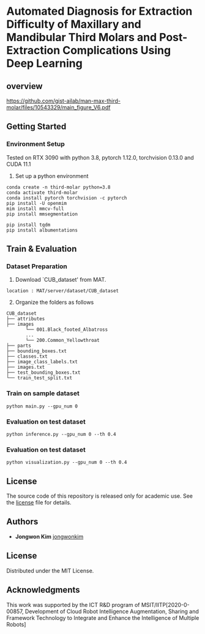 # Automated Diagnosis for Extraction Difficulty of Maxillary and Mandibular Third Molars and Post-Extraction Complications Using Deep Learning

## overview

https://github.com/gist-ailab/man-max-third-molar/files/10543329/main_figure_V6.pdf

## Getting Started

### Environment Setup

Tested on RTX 3090 with python 3.8, pytorch 1.12.0, torchvision 0.13.0 and CUDA 11.1


1. Set up a python environment
```
conda create -n third-molar python=3.8
conda activate third-molar
conda install pytorch torchvision -c pytorch
pip install -U openmim
mim install mmcv-full
pip install mmsegmentation

pip install tqdm
pip install albumentations
```

## Train & Evaluation

### Dataset Preparation
1. Download `CUB_dataset' from MAT.
```
location : MAT/server/dataset/CUB_dataset
```

2. Organize the folders as follows
```
CUB_dataset
├── attributes
├── images
       └── 001.Black_footed_Albatross
       ...
       └── 200.Common_Yellowthroat 
├── parts
├── bounding_boxes.txt
├── classes.txt
├── image_class_labels.txt
├── images.txt
├── test_bounding_boxes.txt
└── train_test_split.txt

```
### Train on sample dataset
```
python main.py --gpu_num 0
```

### Evaluation on test dataset
```
python inference.py --gpu_num 0 --th 0.4
```

### Evaluation on test dataset
```
python visualization.py --gpu_num 0 --th 0.4
```

## License

The source code of this repository is released only for academic use. See the [license](./LICENSE.md) file for details.



## Authors
- **Jongwon Kim** [jongwonkim](https://github.com/jwk92)

## License
Distributed under the MIT License.

## Acknowledgments
This work was supported by the ICT R&D program of MSIT/IITP[2020-0-00857, Development of Cloud Robot Intelligence Augmentation, Sharing and Framework Technology to Integrate and Enhance the Intelligence of Multiple Robots]
